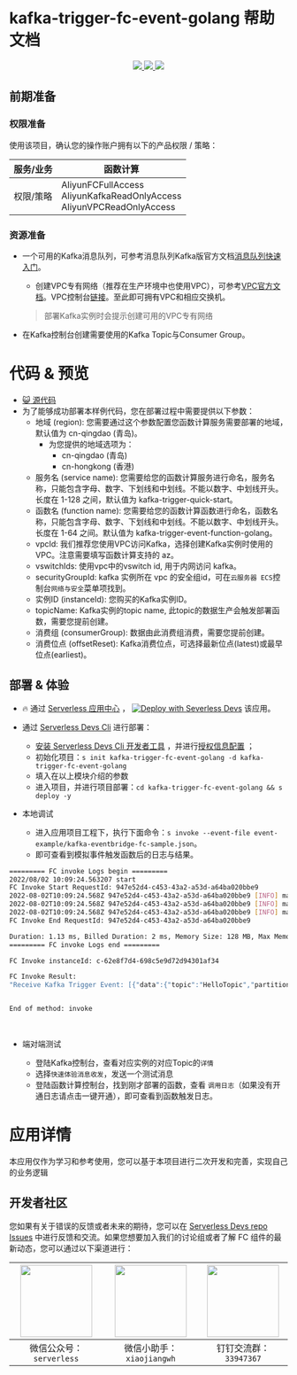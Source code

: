 # kafka-trigger-fc-event-golang 帮助文档

<p align="center" class="flex justify-center">
    <a href="https://www.serverless-devs.com" class="ml-1">
    <img src="http://editor.devsapp.cn/icon?package=FCToODPSSamplePython3&type=packageType">
  </a>
  <a href="http://www.devsapp.cn/details.html?name=FCToODPSSamplePython3" class="ml-1">
    <img src="http://editor.devsapp.cn/icon?package=FCToODPSSamplePython3&type=packageVersion">
  </a>
  <a href="http://www.devsapp.cn/details.html?name=FCToODPSSamplePython3" class="ml-1">
    <img src="http://editor.devsapp.cn/icon?package=FCToODPSSamplePython3&type=packageDownload">
  </a>
</p>

## 前期准备

### 权限准备

使用该项目，确认您的操作账户拥有以下的产品权限 / 策略：


| 服务/业务 | 函数计算                                                     |
| --------- | ------------------------------------------------------------ |
| 权限/策略 | AliyunFCFullAccess<br/>AliyunKafkaReadOnlyAccess<br/>AliyunVPCReadOnlyAccess |


### 资源准备

  * 一个可用的Kafka消息队列，可参考消息队列Kafka版官方文档[消息队列快速入门](https://help.aliyun.com/document_detail/99949.html)。

    - 创建VPC专有网络（推荐在生产环境中也使用VPC），可参考[VPC官方文档](https://help.aliyun.com/document_detail/65398.htm?spm=a2c4g.11186623.0.0.61be4c9d4aGfpg#task-1012575)。VPC控制台[链接](https://vpcnext.console.aliyun.com/)。至此即可拥有VPC和相应交换机。

    > 部署Kafka实例时会提示创建可用的VPC专有网络

  * 在Kafka控制台创建需要使用的Kafka Topic与Consumer Group。

# 代码 & 预览

- [ :smiley_cat:  源代码](https://github.com/devsapp/)
- 为了能够成功部署本样例代码，您在部署过程中需要提供以下参数：
  - 地域 (region): 您需要通过这个参数配置您函数计算服务需要部署的地域，默认值为 cn-qingdao (青岛)。
    - 为您提供的地域选项为：
      - cn-qingdao (青岛)
      - cn-hongkong (香港)
  - 服务名 (service name): 您需要给您的函数计算服务进行命名，服务名称，只能包含字母、数字、下划线和中划线。不能以数字、中划线开头。长度在 1-128 之间，默认值为 kafka-trigger-quick-start。
  - 函数名 (function name): 您需要给您的函数计算函数进行命名，函数名称，只能包含字母、数字、下划线和中划线。不能以数字、中划线开头。长度在 1-64 之间。默认值为 kafka-trigger-event-function-golang。
  - vpcId: 我们推荐您使用VPC访问Kafka，选择创建Kafka实例时使用的VPC。注意需要填写函数计算支持的 az。
  - vswitchIds:  使用vpc中的vswitch id, 用于内网访问 kafka。
  - securityGroupId:  kafka 实例所在 vpc 的安全组id，可在`云服务器 ECS`控制台`网络与安全`菜单项找到。
  - 实例ID (instanceId): 您购买的Kafka实例ID。
  - topicName: Kafka实例的topic name, 此topic的数据生产会触发部署函数，需要您提前创建。
  - 消费组 (consumerGroup): 数据由此消费组消费，需要您提前创建。
  - 消费位点 (offsetReset): Kafka消费位点，可选择最新位点(latest)或最早位点(earliest)。

</codepre>

<deploy>

## 部署 & 体验

<appcenter>

-  :fire:  通过 [Serverless 应用中心](https://fcnext.console.aliyun.com/applications/create?template=kafka-trigger-fc-event-golang) ，
   [![Deploy with Severless Devs](https://img.alicdn.com/imgextra/i1/O1CN01w5RFbX1v45s8TIXPz_!!6000000006118-55-tps-95-28.svg)](https://fcnext.console.aliyun.com/applications/create?template=kafka-trigger-fc-event-golang)  该应用。

</appcenter>

- 通过 [Serverless Devs Cli](https://www.serverless-devs.com/serverless-devs/install) 进行部署：

  - [安装 Serverless Devs Cli 开发者工具](https://www.serverless-devs.com/serverless-devs/install) ，并进行[授权信息配置](https://www.serverless-devs.com/fc/config) ；
  - 初始化项目：`s init kafka-trigger-fc-event-golang -d kafka-trigger-fc-event-golang`
  - 填入在以上模块介绍的参数
  - 进入项目，并进行项目部署：`cd kafka-trigger-fc-event-golang && s deploy -y`
- 本地调试
  - 进入应用项目工程下，执行下面命令：`s invoke --event-file event-example/kafka-eventbridge-fc-sample.json`。
  - 即可查看到模拟事件触发函数后的日志与结果。

```bash
========= FC invoke Logs begin =========
2022/08/02 10:09:24.563207 start
FC Invoke Start RequestId: 947e52d4-c453-43a2-a53d-a64ba020bbe9
2022-08-02T10:09:24.568Z 947e52d4-c453-43a2-a53d-a64ba020bbe9 [INFO] main.go:46: kafka event: [{"data":{"topic":"HelloTopic","partition":9,"offset":3,"timestamp":1659346376797,"headers":{"headers":[],"isReadOnly":false},"value":"b\u0027{\\n    \"Test\": \"TestKafkaEBtrigger\"\\n}\u0027"},"id":"1cb591f9-987e-41d9-b974-0342e9acb90a","source":"acs:alikafka","specversion":"1.0","type":"alikafka:Topic:Message","datacontenttype":"application/json; charset\u003dutf-8","time":"2022-08-01T09:32:56.797Z","subject":"acs:alikafka:alikafka_pre-cn-7pp2t2jwj001:topic:HelloTopic","aliyunaccountid":"1938858730552836"}]
2022-08-02T10:09:24.568Z 947e52d4-c453-43a2-a53d-a64ba020bbe9 [INFO] main.go:48: kafka topic: HelloTopic
2022-08-02T10:09:24.568Z 947e52d4-c453-43a2-a53d-a64ba020bbe9 [INFO] main.go:49: kafka messgae: b'{\n    "Test": "TestKafkaEBtrigger"\n}'
FC Invoke End RequestId: 947e52d4-c453-43a2-a53d-a64ba020bbe9

Duration: 1.13 ms, Billed Duration: 2 ms, Memory Size: 128 MB, Max Memory Used: 8.58 MB
========= FC invoke Logs end =========

FC Invoke instanceId: c-62e8f7d4-698c5e9d72d94301af34

FC Invoke Result:
"Receive Kafka Trigger Event: [{"data":{"topic":"HelloTopic","partition":9,"offset":3,"timestamp":1659346376797,"headers":{"headers":[],"isReadOnly":false},"value":"b\u0027{\\n    \"Test\": \"TestKafkaEBtrigger\"\\n}\u0027"},"id":"1cb591f9-987e-41d9-b974-0342e9acb90a","source":"acs:alikafka","specversion":"1.0","type":"alikafka:Topic:Message","datacontenttype":"application/json; charset\u003dutf-8","time":"2022-08-01T09:32:56.797Z","subject":"acs:alikafka:alikafka_pre-cn-7pp2t2jwj001:topic:HelloTopic","aliyunaccountid":"1938858730552836"}]"


End of method: invoke
```

​		

- 端对端测试

  - 登陆Kafka控制台，查看对应实例的对应Topic的`详情`
  - 选择`快速体验消息收发`，发送一个测试消息
  - 登陆函数计算控制台，找到刚才部署的函数，查看 `调用日志`（如果没有开通日志请点击一键开通），即可查看到函数触发日志。

  

</deploy>

<appdetail id="flushContent">

# 应用详情



本应用仅作为学习和参考使用，您可以基于本项目进行二次开发和完善，实现自己的业务逻辑



</appdetail>

<devgroup>

## 开发者社区

您如果有关于错误的反馈或者未来的期待，您可以在 [Serverless Devs repo Issues](https://github.com/serverless-devs/serverless-devs/issues) 中进行反馈和交流。如果您想要加入我们的讨论组或者了解 FC 组件的最新动态，您可以通过以下渠道进行：

<p align="center">


| <img src="https://serverless-article-picture.oss-cn-hangzhou.aliyuncs.com/1635407298906_20211028074819117230.png" width="130px" > | <img src="https://serverless-article-picture.oss-cn-hangzhou.aliyuncs.com/1635407044136_20211028074404326599.png" width="130px" > | <img src="https://serverless-article-picture.oss-cn-hangzhou.aliyuncs.com/1635407252200_20211028074732517533.png" width="130px" > |
| ------------------------------------------------------------ | ------------------------------------------------------------ | ------------------------------------------------------------ |
| <center>微信公众号：`serverless`</center>                    | <center>微信小助手：`xiaojiangwh`</center>                   | <center>钉钉交流群：`33947367`</center>                      |

</p>

</devgroup>
